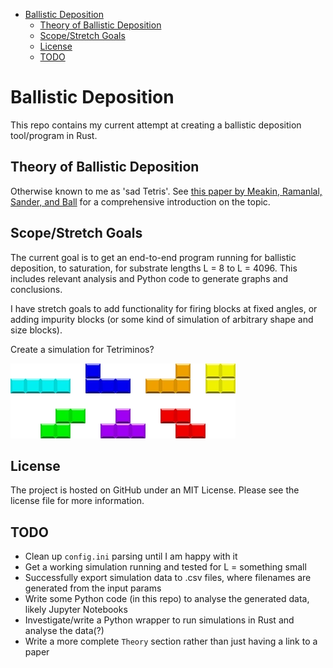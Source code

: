 - [Ballistic Deposition](#ballistic-deposition)
  - [Theory of Ballistic Deposition](#theory-of-ballistic-deposition)
  - [Scope/Stretch Goals](#scopestretch-goals)
  - [License](#license)
  - [TODO](#todo)

# Ballistic Deposition
This repo contains my current attempt at creating a ballistic deposition tool/program in Rust.

## Theory of Ballistic Deposition

Otherwise known to me as 'sad Tetris'. See [this paper by Meakin, Ramanlal, Sander, and Ball](https://sci-hub.st/10.1103/PhysRevA.34.5091) for a comprehensive introduction on the topic.

## Scope/Stretch Goals
The current goal is to get an end-to-end program running for ballistic deposition, to saturation, for substrate lengths L = 8 to L = 4096. This includes relevant analysis and Python code to generate graphs and conclusions.

I have stretch goals to add functionality for firing blocks at fixed angles, or adding impurity blocks (or some kind of simulation of arbitrary shape and size blocks).

Create a simulation for Tetriminos?

![picture of tetrominos](/images/tetrominos.webp "How hard could it be?")

## License

The project is hosted on GitHub under an MIT License. Please see the license file for more information.

## TODO
- Clean up `config.ini` parsing until I am happy with it
- Get a working simulation running and tested for L = something small
- Successfully export simulation data to .csv files, where filenames are generated from the input params
- Write some Python code (in this repo) to analyse the generated data, likely Jupyter Notebooks
- Investigate/write a Python wrapper to run simulations in Rust and analyse the data(?)
- Write a more complete `Theory` section rather than just having a link to a paper
